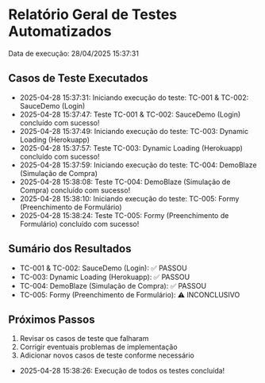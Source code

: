 # Relatório Geral de Testes Automatizados

Data de execução: 28/04/2025 15:37:31

## Casos de Teste Executados

- 2025-04-28 15:37:31: Iniciando execução do teste: TC-001 & TC-002: SauceDemo (Login)
- 2025-04-28 15:37:47: Teste TC-001 & TC-002: SauceDemo (Login) concluído com sucesso!
- 2025-04-28 15:37:49: Iniciando execução do teste: TC-003: Dynamic Loading (Herokuapp)
- 2025-04-28 15:37:57: Teste TC-003: Dynamic Loading (Herokuapp) concluído com sucesso!
- 2025-04-28 15:37:59: Iniciando execução do teste: TC-004: DemoBlaze (Simulação de Compra)
- 2025-04-28 15:38:08: Teste TC-004: DemoBlaze (Simulação de Compra) concluído com sucesso!
- 2025-04-28 15:38:10: Iniciando execução do teste: TC-005: Formy (Preenchimento de Formulário)
- 2025-04-28 15:38:24: Teste TC-005: Formy (Preenchimento de Formulário) concluído com sucesso!

## Sumário dos Resultados

- TC-001 & TC-002: SauceDemo (Login): ✅ PASSOU
- TC-003: Dynamic Loading (Herokuapp): ✅ PASSOU
- TC-004: DemoBlaze (Simulação de Compra): ✅ PASSOU
- TC-005: Formy (Preenchimento de Formulário): ⚠️ INCONCLUSIVO

## Próximos Passos

1. Revisar os casos de teste que falharam
2. Corrigir eventuais problemas de implementação
3. Adicionar novos casos de teste conforme necessário
- 2025-04-28 15:38:26: Execução de todos os testes concluída!
